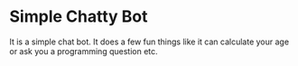 # Simple Chatty Bot
It is a simple chat bot.
It does a few fun things like it can calculate your age or ask you a programming question etc.

